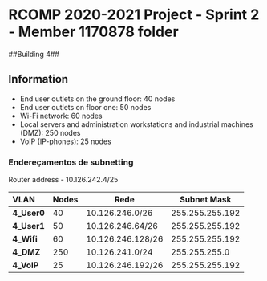RCOMP 2020-2021 Project - Sprint 2 - Member 1170878 folder===========================================##Building 4#### Information- End user outlets on the ground floor: 40 nodes- End user outlets on floor one: 50 nodes- Wi-Fi network: 60 nodes- Local servers and administration workstations and industrial machines (DMZ): 250 nodes- VoIP (IP-phones): 25 nodes### Endereçamentos de subnettingRouter address - 10.126.242.4/25| VLAN        | Nodes      | Rede              | Subnet Mask     ||:------------|------------|-------------------|-----------------|| **4_User0** | 40         | 10.126.246.0/26   | 255.255.255.192 || **4_User1** | 50         | 10.126.246.64/26  | 255.255.255.192 || **4_Wifi**  | 60         | 10.126.246.128/26 | 255.255.255.192 || **4_DMZ**   | 250        | 10.126.241.0/24   | 255.255.255.0   || **4_VoIP**  | 25        | 10.126.246.192/26 | 255.255.255.192 |
